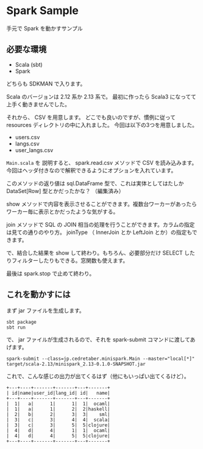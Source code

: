 # Spark Sample

手元で Spark を動かすサンプル


## 必要な環境

* Scala (sbt)
* Spark

どちらも SDKMAN で入ります。

Scala のバージョンは 2.12 系か 2.13 系で。
最初に作ったら Scala3 になってて上手く動きませんでした。

それから、 CSV を用意します。
どこでも良いのですが、慣例に従って resources ディレクトリの中に入れました。
今回は以下の3つを用意しました。

* users.csv
* langs.csv
* user_langs.csv

`Main.scala` を 説明すると、 spark.read.csv メソッドで CSV を読み込みます。今回はヘッダ付きなので解釈できるようにオプションを入れています。

このメソッドの返り値は sql.DataFrame 型で、これは実体としてはたしか DataSet[Row] 型とかだったかな？ （編集済み）

show メソッドで内容を表示させることができます。複数台ワーカーがあったらワーカー毎に表示とかだったような気がする。

join メソッドで SQL の JOIN 相当の処理を行うことができます。カラムの指定は見ての通りのやり方。 joinType （ InnerJoin とか LeftJoin とか）の指定もできます。

で、結合した結果を show して終わり。もちろん、必要部分だけ SELECT したりフィルターしたりもできる。窓関数も使えます。

最後は spark.stop で止めて終わり。


## これを動かすには

まず jar ファイルを生成します。

```
sbt package
sbt run
```

で、 jar ファイルが生成されるので、それを spark-submit コマンドに渡してあげます。

```
spark-submit --class=jp.cedretaber.minispark.Main --master="local[*]" target/scala-2.13/minispark_2.13-0.1.0-SNAPSHOT.jar
```

これで、こんな感じの出力が出てくるはず（他にもいっぱい出てくるけど）。

```
+---+----+-------+-------+---+-------+
| id|name|user_id|lang_id| id|   name|
+---+----+-------+-------+---+-------+
|  1|   a|      1|      1|  1|  ocaml|
|  1|   a|      1|      2|  2|haskell|
|  2|   b|      2|      3|  3|    sml|
|  3|   c|      3|      4|  4|  scala|
|  3|   c|      3|      5|  5|clojure|
|  4|   d|      4|      1|  1|  ocaml|
|  4|   d|      4|      5|  5|clojure|
+---+----+-------+-------+---+-------+
```
